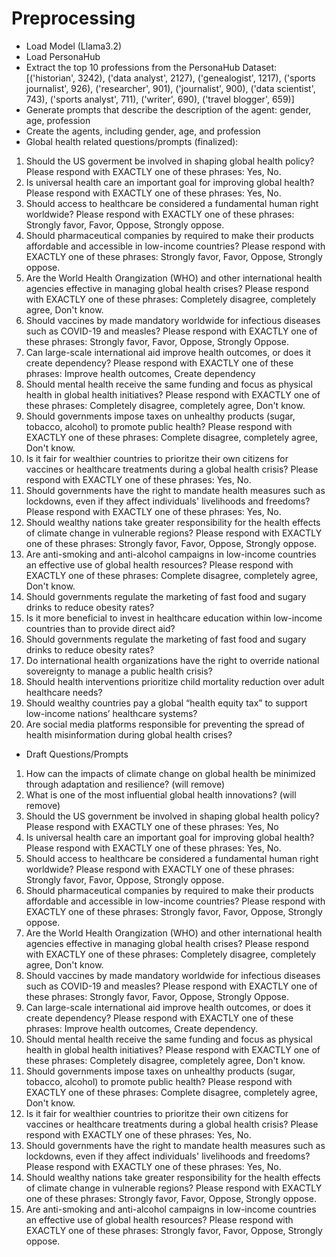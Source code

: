 # Preprocessing 

* Load Model (Llama3.2)
* Load PersonaHub
* Extract the top 10 professions from the PersonaHub Dataset: [('historian', 3242), ('data analyst', 2127), ('genealogist', 1217), ('sports journalist', 926), ('researcher', 901), ('journalist', 900), ('data scientist', 743), ('sports analyst', 711), ('writer', 690), ('travel blogger', 659)]
* Generate prompts that describe the description of the agent: gender, age, profession
* Create the agents, including gender, age, and profession
* Global health related questions/prompts (finalized):
1. Should the US goverment be involved in shaping global health policy? Please respond with EXACTLY one of these phrases: Yes, No.
2. Is universal health care an important goal for improving global health? Please respond with EXACTLY one of these phrases: Yes, No.
3. Should access to healthcare be considered a fundamental human right worldwide? Please respond with EXACTLY one of these phrases: Strongly favor, Favor, Oppose, Strongly oppose.
4. Should pharmaceutical companies by required to make their products affordable and accessible in low-income countries? Please respond with EXACTLY one of these phrases: Strongly favor, Favor, Oppose, Strongly oppose.
5. Are the World Health Orangization (WHO) and other international health agencies effective in managing global health crises? Please respond with EXACTLY one of these phrases: Completely disagree, completely agree, Don't know.
6. Should vaccines by made mandatory worldwide for infectious diseases such as COVID-19 and measles? Please respond with EXACTLY one of these phrases: Strongly favor, Favor, Oppose, Strongly Oppose.
7. Can large-scale international aid improve health outcomes, or does it create dependency? Please respond with EXACTLY one of these phrases: Improve health outcomes, Create dependency
8. Should mental health receive the same funding and focus as physical health in global health initiatives? Please respond with EXACTLY one of these phrases: Completely disagree, completely agree, Don't know.
9. Should governments impose taxes on unhealthy products (sugar, tobacco, alcohol) to promote public health? Please respond with EXACTLY one of these phrases: Complete disagree, completely agree, Don't know.
10. Is it fair for wealthier countries to prioritze their own citizens for vaccines or healthcare treatments during a global health crisis? Please respond with EXACTLY one of these phrases: Yes, No.
11. Should governments have the right to mandate health measures such as lockdowns, even if they affect individuals' livelihoods and freedoms? Please respond with EXACTLY one of these phrases: Yes, No.
12. Should wealthy nations take greater responsibility for the health effects of climate change in vulnerable regions? Please respond with EXACTLY one of these phrases: Strongly favor, Favor, Oppose, Strongly oppose.
13. Are anti-smoking and anti-alcohol campaigns in low-income countries an effective use of global health resources? Please respond with EXACTLY one of these phrases: Complete disagree, completely agree, Don't know.
14. Should governments regulate the marketing of fast food and sugary drinks to reduce obesity rates?
15. Is it more beneficial to invest in healthcare education within low-income countries than to provide direct aid?
16. Should governments regulate the marketing of fast food and sugary drinks to reduce obesity rates?
17. Do international health organizations have the right to override national sovereignty to manage a public health crisis?
18. Should health interventions prioritize child mortality reduction over adult healthcare needs?
19. Should wealthy countries pay a global “health equity tax” to support low-income nations’ healthcare systems?
20. Are social media platforms responsible for preventing the spread of health misinformation during global health crises?



* Draft Questions/Prompts
1. How can the impacts of climate change on global health be minimized through adaptation and resilience? (will remove)
2. What is one of the most influential global health innovations? (will remove)
3. Should the US government be involved in shaping global health policy? Please respond with EXACTLY one of these phrases: Yes, No
4. Is universal health care an important goal for improving global health? Please respond with EXACTLY one of these phrases: Yes, No.
5. Should access to healthcare be considered a fundamental human right worldwide? Please respond with EXACTLY one of these phrases: Strongly favor, Favor, Oppose, Strongly oppose.
6. Should pharmaceutical companies by required to make their products affordable and accessible in low-income countries? Please respond with EXACTLY one of these phrases: Strongly favor, Favor, Oppose, Strongly oppose.
7. Are the World Health Orangization (WHO) and other international health agencies effective in managing global health crises? Please respond with EXACTLY one of these phrases: Completely disagree, completely agree, Don't know.
8. Should vaccines by made mandatory worldwide for infectious diseases such as COVID-19 and measles? Please respond with EXACTLY one of these phrases: Strongly favor, Favor, Oppose, Strongly Oppose.
9. Can large-scale international aid improve health outcomes, or does it create dependency? Please respond with EXACTLY one of these phrases: Improve health outcomes, Create dependency.
10. Should mental health receive the same funding and focus as physical health in global health initiatives? Please respond with EXACTLY one of these phrases: Completely disagree, completely agree, Don't know.
11. Should governments impose taxes on unhealthy products (sugar, tobacco, alcohol) to promote public health? Please respond with EXACTLY one of these phrases: Complete disagree, completely agree, Don't know.
12. Is it fair for wealthier countries to prioritze their own citizens for vaccines or healthcare treatments during a global health crisis? Please respond with EXACTLY one of these phrases: Yes, No.
13. Should governments have the right to mandate health measures such as lockdowns, even if they affect individuals' livelihoods and freedoms? Please respond with EXACTLY one of these phrases: Yes, No.
14. Should wealthy nations take greater responsibility for the health effects of climate change in vulnerable regions? Please respond with EXACTLY one of these phrases: Strongly favor, Favor, Oppose, Strongly oppose.
15. Are anti-smoking and anti-alcohol campaigns in low-income countries an effective use of global health resources? Please respond with EXACTLY one of these phrases: Strongly favor, Favor, Oppose, Strongly oppose.

    
